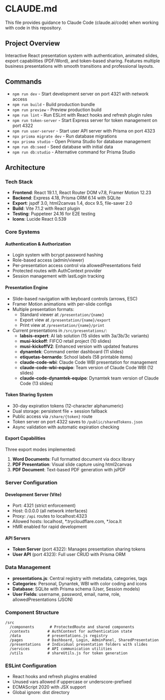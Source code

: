 # CLAUDE.md

This file provides guidance to Claude Code (claude.ai/code) when working with code in this repository.

## Project Overview
Interactive React presentation system with authentication, animated slides, export capabilities (PDF/Word), and token-based sharing. Features multiple business presentations with smooth transitions and professional layouts.

## Commands
- `npm run dev` - Start development server on port 4321 with network access
- `npm run build` - Build production bundle
- `npm run preview` - Preview production build
- `npm run lint` - Run ESLint with React hooks and refresh plugin rules
- `npm run token-server` - Start Express server for token management on port 4322
- `npm run user-server` - Start user API server with Prisma on port 4323
- `npx prisma migrate dev` - Run database migrations
- `npx prisma studio` - Open Prisma Studio for database management
- `npm run db:seed` - Seed database with initial data
- `npm run db:studio` - Alternative command for Prisma Studio

## Architecture

### Tech Stack
- **Frontend**: React 19.1.1, React Router DOM v7.8, Framer Motion 12.23
- **Backend**: Express 4.18, Prisma ORM 6.14 with SQLite
- **Export**: jspdf 3.0, html2canvas 1.4, docx 9.5, file-saver 2.0
- **Build**: Vite 7.1.2 with React plugin
- **Testing**: Puppeteer 24.16 for E2E testing
- **Icons**: Lucide React 0.539

### Core Systems

#### Authentication & Authorization
- Login system with bcrypt password hashing
- Role-based access (admin/viewer)
- Per-presentation access control via allowedPresentations field
- Protected routes with AuthContext provider
- Session management with lastLogin tracking

#### Presentation Engine
- Slide-based navigation with keyboard controls (arrows, ESC)
- Framer Motion animations with per-slide configs
- Multiple presentation formats:
  - Standard viewer at `/presentation/{name}`
  - Export view at `/presentation/{name}/export`
  - Print view at `/presentation/{name}/print`
- Current presentations in `/src/presentations/`:
  - **labsis-expert**: AI lab solution (15 slides with 3a/3b/3c variants)
  - **musi-kickoff**: FIFCO retail project (10 slides)
  - **musi-kickoffV2**: Enhanced version with updated features
  - **dynamtek**: Command center dashboard (11 slides)
  - **etiquetas-bernardo**: School labels (58 printable items)
  - **claude-code-wbi**: Claude Code WBI presentation for management
  - **claude-code-wbi-equipo**: Team version of Claude Code WBI (12 slides)
  - **claude-code-dynamtek-equipo**: Dynamtek team version of Claude Code (13 slides)

#### Token Sharing System
- 30-day expiration tokens (12-character alphanumeric)
- Dual storage: persistent file + session fallback
- Public access via `/share/{token}` route
- Token server on port 4322 saves to `/public/sharedTokens.json`
- Async validation with automatic expiration checking

#### Export Capabilities
Three export modes implemented:
1. **Word Documents**: Full formatted document via docx library
2. **PDF Presentation**: Visual slide capture using html2canvas
3. **PDF Document**: Text-based PDF generation with jsPDF

### Server Configuration

#### Development Server (Vite)
- Port: 4321 (strict enforcement)
- Host: 0.0.0.0 (all network interfaces)
- Proxy: `/api` routes to localhost:4323
- Allowed hosts: localhost, *.trycloudflare.com, *.loca.lt
- HMR enabled for rapid development

#### API Servers
- **Token Server** (port 4322): Manages presentation sharing tokens
- **User API** (port 4323): Full user CRUD with Prisma ORM

### Data Management
- **presentations.js**: Central registry with metadata, categories, tags
- **Categories**: Personal, Dynantek, WBI with color coding and icons
- **Database**: SQLite with Prisma schema (User, Session models)
- **User Fields**: username, password, email, name, role, allowedPresentations (JSON)

### Component Structure
```
/src
  /components       # ProtectedRoute and shared components
  /contexts        # AuthContext for authentication state
  /data            # presentations.js registry
  /pages           # Dashboard, Login, AdminPanel, SharedPresentation
  /presentations   # Individual presentation folders with slides
  /services        # API communication utilities
  /utils           # shareUtils.js for token generation
```

### ESLint Configuration
- React hooks and refresh plugins enabled
- Unused vars allowed if uppercase or underscore-prefixed
- ECMAScript 2020 with JSX support
- Global ignore: dist directory